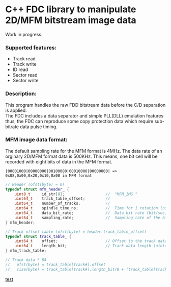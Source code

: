 # C++ FDC library to manipulate 2D/MFM bitstream image data

Work in progress.

### Supported features:
- Track read
- Track write
- ID read
- Sector read
- Sector write

### Description:
This program handles the raw FDD bitstream data before the C/D separation is applied.  
The FDC includes a data separator and simple PLL(DLL) emulation features thus, the FDC can reproduce some copy protection data which require sub-bitrate data pulse timing.  

### MFM image data format:
The default sampling rate for the MFM format is 4MHz. The data rate of an orginary 2D/MFM format data is 500KHz. This means, one bit cell will be recorded with eight bits of data in the MFM format.  

`|00001000|00000000|00100000|00010000|00000000| => 0x08,0x00,0x20,0x10,0x00 in MFM format`

```C++
// Header (ofst(byte) = 0)
typedef struct mfm_header_ {
    uint8_t     id_str[8];                  //  "MFM_IMG "
    uint64_t    track_table_offset;         // 
    uint64_t    number_of_tracks;           //
    uint64_t    spindle_time_ns;            //  Time for 1 rotation (ns unit) 
    uint64_t    data_bit_rate;              //  Data bit rate (bit/sec)    MFM=500Kbit/sec = 500,000
    uint64_t    sampling_rate;              //  Sampling rate of the bit stream data     4MHz = 4,000,000
} mfm_header;

// Track offset table (ofst(byte) = header.track_table_offset)
typedef struct track_table_ {
    uint64_t    offset;                     // Offset to the track data (unit=byte, from the top of the file == absolute offset)
    uint64_t    length_bit;                 // Track data length (uint=bits, not bytes)
} mfm_track_table;

// Track data * 84
//   ofst(byte) = track_table[track#].offset
//   size(byte) = track_table[track#].length_bit/8 + (track_table[track#].length%8)?1:0)
```
[test](docs/html/index.html)
